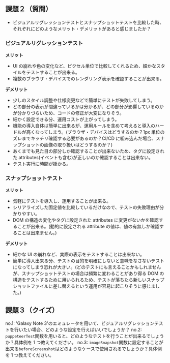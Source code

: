 ## 課題２（質問）

- ビジュアルリグレッションテストとスナップショットテストを比較した時、それぞれにどのようなメリット・デメリットがあると感じましたか？

### ビジュアルリグレッションテスト

**メリット**

- UI の崩れや色の変化など、ピクセル単位で比較してくれるため、細かなスタイルをテストすることが出来る。
- 複数のブラウザ・デバイスでのレンダリング表示を確認することが出来る。

**デメリット**

- 少しのスタイル調整や仕様変更などで簡単にテストが失敗してしまう。
- どの部分の表示が間違っているかは分かるが、どの部分が影響しているのかが分かりづらいため、コードの修正が大変になりそう。
- 細かく設定できる分、運用コストが上がってしまう。
- 機能の導入自体は簡単に出来るが、運用ルールを含めて考えると導入のハードルが高くなってしまう。(ブラウザ・デバイスはどうするのか？1px 単位のズレまでキッチリ確認する必要があるのか？CI/CD に組み込んだ場合、スナップショットの画像の取り扱いはどうするのか？)
- あくまでも見た目の部分しか確認することが出来ないため、タグに設定された attributes(イベントも含む)が正しいのか確認することは出来ない。
- テスト実行に時間が掛かる。

### スナップショットテスト

**メリット**

- 気軽にテストを導入し、運用することが出来る。
- シリアライズした固定値を比較しているだけなので、テストの失敗理由が分かりやすい。
- DOM の構造の変化やタグに設定された attributes に変更がないかを確認することが出来る。(動的に設定される attribute の値は、値の有無しか確認することは出来ません。)

**デメリット**

- 細かな UI の崩れなど、実際の表示をテストすることは出来ない。
- 簡単に導入出来る分、テストの目的を明確にしないと意味をなさないテストになってしまう恐れが大きい。(どのテストにも言えることかもしれませんが、スナップショットテストの場合は頻繁に変わることがあり得る DOM の構造をテストするために用いられるため、テストが落ちたら新しいスナップショットファイルに差し替えるという運用が容易に起こりそうに感じました。)

## 課題３（クイズ）

no.1: 'Galaxy Note 3'のエミュレータを用いて、ビジュアルリグレッションテストを行いたい場合、どのような設定を行えばいいでしょうか？
no.2: `puppeteerTest`関数を用いると、どのようなテストを行うことが出来るでしょうか？具体例を 1 つ教えてください。
no.3: `imageSnapshot`関数に設定することが出来る`beforeScreenshot`はどのようなケースで使用されるでしょうか？具体例を 1 つ教えてください。
